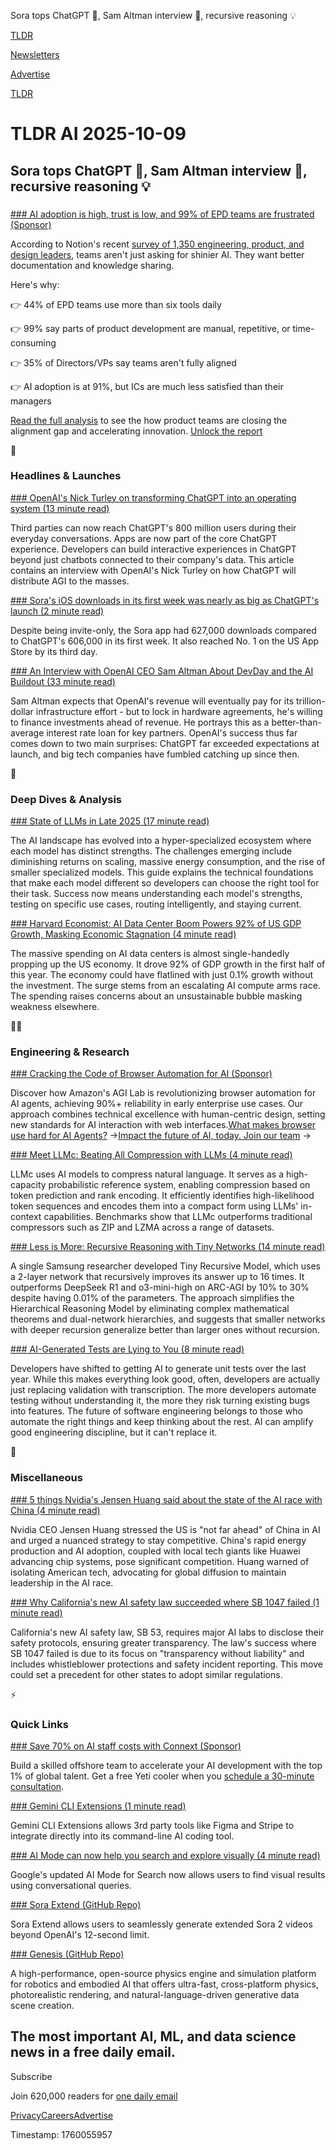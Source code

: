 Sora tops ChatGPT 📱, Sam Altman interview 💬, recursive reasoning 💡 

[TLDR](/)

[Newsletters](/newsletters)

[Advertise](https://advertise.tldr.tech/)

[TLDR](/)

# TLDR AI 2025-10-09

## Sora tops ChatGPT 📱, Sam Altman interview 💬, recursive reasoning 💡

### 

[### AI adoption is high, trust is low, and 99% of EPD teams are frustrated (Sponsor)](https://info.notion.so/future-of-product-development?utm_source=newsletter&amp;utm_medium=TLDR&amp;utm_content=future-of-product-dev-research-report&amp;utm_campaign=TLDRAI_Primary_Oct9_Agentlaunch)

According to Notion's recent [survey of 1,350 engineering, product, and design leaders](https://info.notion.so/future-of-product-development?utm_source=newsletter&utm_medium=TLDR&utm_content=future-of-product-dev-research-report&utm_campaign=TLDRAI_Primary_Oct9_Agentlaunch), teams aren't just asking for shinier AI. They want better documentation and knowledge sharing.

Here's why:

👉 44% of EPD teams use more than six tools daily

👉 99% say parts of product development are manual, repetitive, or time-consuming

👉 35% of Directors/VPs say teams aren't fully aligned

👉 AI adoption is at 91%, but ICs are much less satisfied than their managers

[Read the full analysis](https://info.notion.so/future-of-product-development?utm_source=newsletter&utm_medium=TLDR&utm_content=future-of-product-dev-research-report&utm_campaign=TLDRAI_Primary_Oct9_Agentlaunch) to see the how product teams are closing the alignment gap and accelerating innovation. [Unlock the report](https://info.notion.so/future-of-product-development?utm_source=newsletter&utm_medium=TLDR&utm_content=future-of-product-dev-research-report&utm_campaign=TLDRAI_Primary_Oct9_Agentlaunch)

🚀

### Headlines & Launches

[### OpenAI's Nick Turley on transforming ChatGPT into an operating system (13 minute read)](https://techcrunch.com/2025/10/08/openais-nick-turley-on-transforming-chatgpt-into-an-operating-system/?utm_source=tldrai)

Third parties can now reach ChatGPT's 800 million users during their everyday conversations. Apps are now part of the core ChatGPT experience. Developers can build interactive experiences in ChatGPT beyond just chatbots connected to their company's data. This article contains an interview with OpenAI's Nick Turley on how ChatGPT will distribute AGI to the masses.

[### Sora's iOS downloads in its first week was nearly as big as ChatGPT's launch (2 minute read)](https://techcrunch.com/2025/10/08/soras-downloads-in-its-first-week-was-nearly-as-big-as-chatgpts-launch/?utm_source=tldrai)

Despite being invite-only, the Sora app had 627,000 downloads compared to ChatGPT's 606,000 in its first week. It also reached No. 1 on the US App Store by its third day.

[### An Interview with OpenAI CEO Sam Altman About DevDay and the AI Buildout (33 minute read)](https://stratechery.com/2025/an-interview-with-openai-ceo-sam-altman-about-devday-and-the-ai-buildout/?utm_source=tldrai)

Sam Altman expects that OpenAI's revenue will eventually pay for its trillion-dollar infrastructure effort - but to lock in hardware agreements, he's willing to finance investments ahead of revenue. He portrays this as a better-than-average interest rate loan for key partners. OpenAI's success thus far comes down to two main surprises: ChatGPT far exceeded expectations at launch, and big tech companies have fumbled catching up since then.

🧠

### Deep Dives & Analysis

[### State of LLMs in Late 2025 (17 minute read)](https://blog.arcbjorn.com/state-of-llms-2025?utm_source=tldrai)

The AI landscape has evolved into a hyper-specialized ecosystem where each model has distinct strengths. The challenges emerging include diminishing returns on scaling, massive energy consumption, and the rise of smaller specialized models. This guide explains the technical foundations that make each model different so developers can choose the right tool for their task. Success now means understanding each model's strengths, testing on specific use cases, routing intelligently, and staying current.

[### Harvard Economist: AI Data Center Boom Powers 92% of US GDP Growth, Masking Economic Stagnation (4 minute read)](https://winbuzzer.com/2025/10/08/harvard-economist-ai-data-center-boom-powers-92-of-us-gdp-growth-masking-economic-stagnation-xcxwbn/?utm_source=tldrai)

The massive spending on AI data centers is almost single-handedly propping up the US economy. It drove 92% of GDP growth in the first half of this year. The economy could have flatlined with just 0.1% growth without the investment. The surge stems from an escalating AI compute arms race. The spending raises concerns about an unsustainable bubble masking weakness elsewhere.

👨‍💻

### Engineering & Research

[### Cracking the Code of Browser Automation for AI (Sponsor)](https://labs.amazon.science/blog/what-makes-browser-use-hard-for-ai-agents?utm_campaign=TLDR_labs_blog&amp;utm_medium=employer-brand&amp;utm_source=TLDR&amp;utm_browser_use_hard_for_AI_agents&amp;utm_term=2025-october)

Discover how Amazon's AGI Lab is revolutionizing browser automation for AI agents, achieving 90%+ reliability in early enterprise use cases. Our approach combines technical excellence with human-centric design, setting new standards for AI interaction with web interfaces.[What makes browser use hard for AI Agents?](https://labs.amazon.science/blog/what-makes-browser-use-hard-for-ai-agents?utm_campaign=TLDR_labs_blog&utm_medium=employer-brand&utm_source=TLDR&utm_browser_use_hard_for_AI_agents&utm_term=2025-october) →[Impact the future of AI, today. Join our team](https://amazon.jobs/content/en/artificial-intelligence-ai?cmpid=TC_OTAA200109C) →

[### Meet LLMc: Beating All Compression with LLMs (4 minute read)](https://syfi.cs.washington.edu/blog/2025-10-03-llmc-compression/?utm_source=tldrai)

LLMc uses AI models to compress natural language. It serves as a high-capacity probabilistic reference system, enabling compression based on token prediction and rank encoding. It efficiently identifies high-likelihood token sequences and encodes them into a compact form using LLMs' in-context capabilities. Benchmarks show that LLMc outperforms traditional compressors such as ZIP and LZMA across a range of datasets.

[### Less is More: Recursive Reasoning with Tiny Networks (14 minute read)](https://arxiv.org/pdf/2510.04871v1?utm_source=tldrai)

A single Samsung researcher developed Tiny Recursive Model, which uses a 2-layer network that recursively improves its answer up to 16 times. It outperforms DeepSeek R1 and o3-mini-high on ARC-AGI by 10% to 30% despite having 0.01% of the parameters. The approach simplifies the Hierarchical Reasoning Model by eliminating complex mathematical theorems and dual-network hierarchies, and suggests that smaller networks with deeper recursion generalize better than larger ones without recursion.

[### AI-Generated Tests are Lying to You (8 minute read)](https://davidadamojr.com/ai-generated-tests-are-lying-to-you/?utm_source=tldrai)

Developers have shifted to getting AI to generate unit tests over the last year. While this makes everything look good, often, developers are actually just replacing validation with transcription. The more developers automate testing without understanding it, the more they risk turning existing bugs into features. The future of software engineering belongs to those who automate the right things and keep thinking about the rest. AI can amplify good engineering discipline, but it can't replace it.

🎁

### Miscellaneous

[### 5 things Nvidia's Jensen Huang said about the state of the AI race with China (4 minute read)](https://www.cnbc.com/2025/10/08/nvidia-huang-ai-race-china-us-trump.html?utm_source=tldrai)

Nvidia CEO Jensen Huang stressed the US is "not far ahead" of China in AI and urged a nuanced strategy to stay competitive. China's rapid energy production and AI adoption, coupled with local tech giants like Huawei advancing chip systems, pose significant competition. Huang warned of isolating American tech, advocating for global diffusion to maintain leadership in the AI race.

[### Why California's new AI safety law succeeded where SB 1047 failed (1 minute read)](https://techcrunch.com/video/why-californias-new-ai-safety-law-succeeded-where-sb-1047-failed/?utm_source=tldrai)

California's new AI safety law, SB 53, requires major AI labs to disclose their safety protocols, ensuring greater transparency. The law's success where SB 1047 failed is due to its focus on "transparency without liability" and includes whistleblower protections and safety incident reporting. This move could set a precedent for other states to adopt similar regulations.

⚡️

### Quick Links

[### Save 70% on AI staff costs with Connext (Sponsor)](http://www.connextglobal.com/?utm_source=tldrai)

Build a skilled offshore team to accelerate your AI development with the top 1% of global talent. Get a free Yeti cooler when you [schedule a 30-minute consultation](https://meetings.hubspot.com/tgoucher/connext-introduction).

[### Gemini CLI Extensions (1 minute read)](https://geminicli.com/extensions/?utm_source=tldrai)

Gemini CLI Extensions allows 3rd party tools like Figma and Stripe to integrate directly into its command-line AI coding tool.

[### AI Mode can now help you search and explore visually (4 minute read)](https://blog.google/products/search/search-ai-updates-september-2025/?utm_source=tldrai)

Google's updated AI Mode for Search now allows users to find visual results using conversational queries.

[### Sora Extend (GitHub Repo)](https://github.com/mshumer/sora-extend?utm_source=tldrai)

Sora Extend allows users to seamlessly generate extended Sora 2 videos beyond OpenAI's 12-second limit.

[### Genesis (GitHub Repo)](https://github.com/Genesis-Embodied-AI/Genesis?utm_source=tldrai)

A high-performance, open-source physics engine and simulation platform for robotics and embodied AI that offers ultra-fast, cross-platform physics, photorealistic rendering, and natural-language-driven generative data scene creation.

## The most important AI, ML, and data science news in a free daily email.

Subscribe

Join 620,000 readers for [one daily email](/api/latest/ai)

[Privacy](/privacy)[Careers](https://jobs.ashbyhq.com/tldr.tech)[Advertise](/ai/advertise)

Timestamp: 1760055957